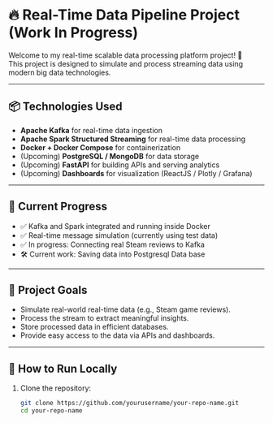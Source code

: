 # 🔥 Real-Time Data Pipeline Project (Work In Progress)

Welcome to my real-time scalable data processing platform project! 🚀  
This project is designed to simulate and process streaming data using modern big data technologies.

---

## 📦 Technologies Used
- **Apache Kafka** for real-time data ingestion
- **Apache Spark Structured Streaming** for real-time data processing
- **Docker + Docker Compose** for containerization
- (Upcoming) **PostgreSQL / MongoDB** for data storage
- (Upcoming) **FastAPI** for building APIs and serving analytics
- (Upcoming) **Dashboards** for visualization (ReactJS / Plotly / Grafana)

---

## 🔄 Current Progress
- ✅ Kafka and Spark integrated and running inside Docker
- ✅ Real-time message simulation (currently using test data)
- ✅ In progress: Connecting real Steam reviews to Kafka
- 🛠 Current work: Saving data into Postgresql Data base

---

## 🎯 Project Goals
- Simulate real-world real-time data (e.g., Steam game reviews).
- Process the stream to extract meaningful insights.
- Store processed data in efficient databases.
- Provide easy access to the data via APIs and dashboards.

---

## 🚀 How to Run Locally

1. Clone the repository:
   ```bash
   git clone https://github.com/yourusername/your-repo-name.git
   cd your-repo-name
